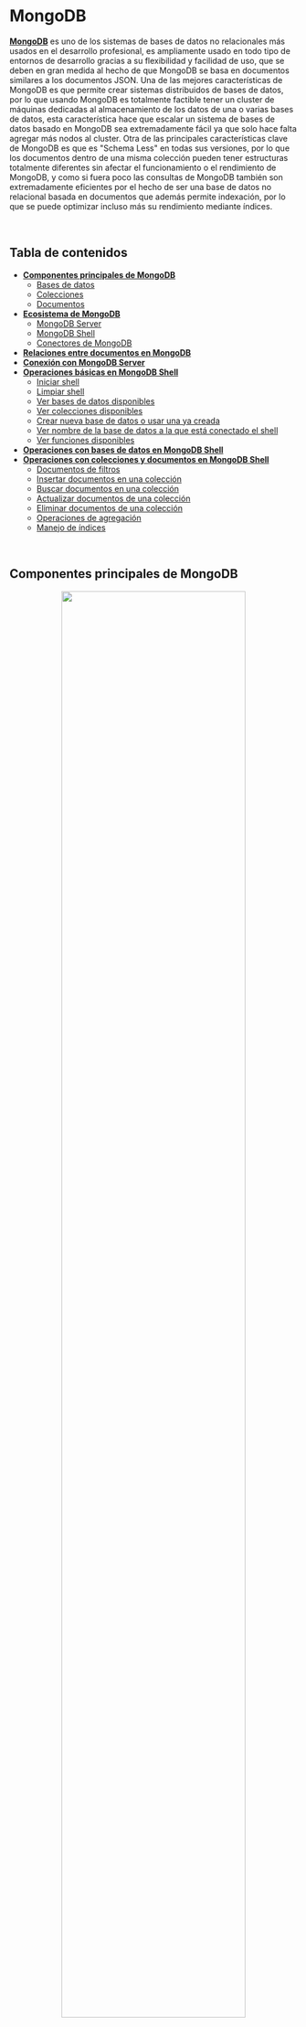 # MongoDB

[**MongoDB**](https://docs.mongodb.com/) es uno de los sistemas de bases de datos no relacionales más usados en el desarrollo profesional, es ampliamente usado en todo tipo de entornos de desarrollo gracias a su flexibilidad y facilidad de uso, que se deben en gran medida al hecho de que MongoDB se basa en documentos similares a los documentos JSON. Una de las mejores características de MongoDB es que permite crear sistemas distribuidos de bases de datos, por lo que usando MongoDB es totalmente factible tener un cluster de máquinas dedicadas al almacenamiento de los datos de una o varias bases de datos, esta característica hace que escalar un sistema de bases de datos basado en MongoDB sea extremadamente fácil ya que solo hace falta agregar más nodos al cluster. Otra de las principales características clave de MongoDB es que es "Schema Less" en todas sus versiones, por lo que los documentos dentro de una misma colección pueden tener estructuras totalmente diferentes sin afectar el funcionamiento o el rendimiento de MongoDB, y como si fuera poco las consultas de MongoDB también son extremadamente eficientes por el hecho de ser una base de datos no relacional basada en documentos que además permite indexación, por lo que se puede optimizar incluso más su rendimiento mediante índices.

<br>

## Tabla de contenidos

- [**Componentes principales de MongoDB**](https://github.com/Joseesc24/mis_notas_de_desarrollo/blob/master/notas_de_mongodb.md#componentes-principales-de-mongodb)
  - [Bases de datos](https://github.com/Joseesc24/mis_notas_de_desarrollo/blob/master/notas_de_mongodb.md#bases-de-datos)
  - [Colecciones](https://github.com/Joseesc24/mis_notas_de_desarrollo/blob/master/notas_de_mongodb.md#colecciones)
  - [Documentos](https://github.com/Joseesc24/mis_notas_de_desarrollo/blob/master/notas_de_mongodb.md#documentos)
- [**Ecosistema de MongoDB**](https://github.com/Joseesc24/mis_notas_de_desarrollo/blob/master/notas_de_mongodb.md#ecosistema-de-mongodb)
  - [MongoDB Server](https://github.com/Joseesc24/mis_notas_de_desarrollo/blob/master/notas_de_mongodb.md#mongodb-server)
  - [MongoDB Shell](https://github.com/Joseesc24/mis_notas_de_desarrollo/blob/master/notas_de_mongodb.md#mongodb-shell)
  - [Conectores de MongoDB](https://github.com/Joseesc24/mis_notas_de_desarrollo/blob/master/notas_de_mongodb.md#conectores-de-mongodb)
- [**Relaciones entre documentos en MongoDB**](https://github.com/Joseesc24/mis_notas_de_desarrollo/blob/master/notas_de_mongodb.md#relaciones-entre-documentos-en-mongodb)
- [**Conexión con MongoDB Server**](https://github.com/Joseesc24/mis_notas_de_desarrollo/blob/master/notas_de_mongodb.md#conexi%C3%B3n-con-mongodb-server)
- [**Operaciones básicas en MongoDB Shell**](https://github.com/Joseesc24/mis_notas_de_desarrollo/blob/master/notas_de_mongodb.md#operaciones-b%C3%A1sicas-con-mongodb-shell)
  - [Iniciar shell](https://github.com/Joseesc24/mis_notas_de_desarrollo/blob/master/notas_de_mongodb.md#iniciar-shell)
  - [Limpiar shell](https://github.com/Joseesc24/mis_notas_de_desarrollo/blob/master/notas_de_mongodb.md#limpiar-shell)
  - [Ver bases de datos disponibles](https://github.com/Joseesc24/mis_notas_de_desarrollo/blob/master/notas_de_mongodb.md#ver-bases-de-datos-disponibles)
  - [Ver colecciones disponibles](https://github.com/Joseesc24/mis_notas_de_desarrollo/blob/master/notas_de_mongodb.md#ver-colecciones-disponibles)
  - [Crear nueva base de datos o usar una ya creada](https://github.com/Joseesc24/mis_notas_de_desarrollo/blob/master/notas_de_mongodb.md#crear-nueva-base-de-datos-o-usar-una-ya-creada)
  - [Ver nombre de la base de datos a la que está conectado el shell](https://github.com/Joseesc24/mis_notas_de_desarrollo/blob/master/notas_de_mongodb.md#ver-nombre-de-la-base-de-datos-a-la-que-est%C3%A1-conectado-el-shell)
  - [Ver funciones disponibles](https://github.com/Joseesc24/mis_notas_de_desarrollo/blob/master/notas_de_mongodb.md#ver-funciones-disponibles)
- [**Operaciones con bases de datos en MongoDB Shell**](https://github.com/Joseesc24/mis_notas_de_desarrollo/blob/master/notas_de_mongodb.md#operaciones-con-bases-de-datos-en-mongodb-shell)
- [**Operaciones con colecciones y documentos en MongoDB Shell**](https://github.com/Joseesc24/mis_notas_de_desarrollo/blob/master/notas_de_mongodb.md#operaciones-con-colecciones-y-documentos-en-mongodb-shell)
  - [Documentos de filtros](https://github.com/Joseesc24/mis_notas_de_desarrollo/blob/master/notas_de_mongodb.md#documentos-de-filtros)
  - [Insertar documentos en una colección](https://github.com/Joseesc24/mis_notas_de_desarrollo/blob/master/notas_de_mongodb.md#insertar-documentos-en-una-colecci%C3%B3n)
  - [Buscar documentos en una colección](https://github.com/Joseesc24/mis_notas_de_desarrollo/blob/master/notas_de_mongodb.md#buscar-documentos-en-una-colecci%C3%B3n)
  - [Actualizar documentos de una colección](https://github.com/Joseesc24/mis_notas_de_desarrollo/blob/master/notas_de_mongodb.md#actualizar-documentos-de-una-colecci%C3%B3n)
  - [Eliminar documentos de una colección](https://github.com/Joseesc24/mis_notas_de_desarrollo/blob/master/notas_de_mongodb.md#eliminar-documentos-de-una-colecci%C3%B3n)
  - [Operaciones de agregación](https://github.com/Joseesc24/mis_notas_de_desarrollo/blob/master/notas_de_mongodb.md#operaciones-de-agregaci%C3%B3n)
  - [Manejo de índices](https://github.com/Joseesc24/mis_notas_de_desarrollo/blob/master/notas_de_mongodb.md#manejo-de-%C3%ADndices)

<br>

## Componentes principales de MongoDB

<p align="center">
<img src="imagenes/notas_de_mongodb/componentes_de_mongodb.svg" width="80%" height="auto"/>
</p>

### Bases de datos

Las [**bases de datos**](https://docs.mongodb.com/manual/core/databases-and-collections/#databases) en MongoDB son los espacios de almacenamiento como tal en los que se guardan las colecciones, cada base de datos tiene su propio archivo dentro del sistema de archivos del host en el que se ejecuta MongoDB, además en un cluster de MongoDB Atlas pueden haber múltiples bases de datos distribuidas o replicadas entre los diferentes nodos del cluster.

### Colecciones

Las [**colecciones**](https://docs.mongodb.com/manual/core/databases-and-collections/#collections) en MongoDB son agrupaciones de documentos, son equivalentes a las tablas de las bases de datos relacionales y además en el caso de MongoDB no se imponen esquemas fijos que deban seguir los documentos una misma colección.

### Documentos

Los [**documentos**](https://docs.mongodb.com/manual/core/document/) en MongoDB son registros dentro de cada colección, la estructura de los documentos de MongoDB es similar a la de los documentos JSON, pero en realidad son documentos BSON, que son documentos JSON binarios, usar BSON hace fácil entender la estructura de cada documento y además permite almacenar una gran variedad de tipos de datos gracias a la cantidad de formatos que soporta BSON. Los documentos además son la unidad más básica dentro de MongoDB y no pueden ser mayores a 16 megabytes.

<br>

## Ecosistema de MongoDB

<p align="center">
<img src="imagenes/notas_de_mongodb/ecosistema_mongodb.svg" width="80%" height="auto"/>
</p>

### MongoDB Server

El servidor de MongoDB es el servidor encargado de gestionar las bases de datos como tal, sus principales funciones son almacenar las bases de datos en el sistema de archivos del host, mantener disponibles las bases de datos y realizar el cruce de datos y la entrega de resultados de todas las peticiones que se le hagan. Al igual que la gran mayoría del software de código abierto el servidor de MongoDB tiene dos versiones, una versión community y una enterprise, con la diferencia de que la versión enterprise gana algunas características adicionales respecto a la versión community.

### MongoDB Shell

Es shell de MongoDB es el shell con la que se interactúa de forma directa con el servidor de MongoDB.

### Conectores de MongoDB

Los conectores de MongoDB son todas las [**bibliotecas**](https://docs.mongodb.com/drivers/) dentro de los diferentes lenguajes de programación que se usan para interactuar con el servidor de MongoDB.

<br>

## Relaciones entre documentos en MongoDB

En MongoDB y en el resto de sistemas de bases de datos no relacionales basadas en documentos suele haber solo dos formas para expresar las relaciones entre documentos, usando documentos anidados o usando referencias dentro de un documento a otro documento. Los documentos anidados suelen usarse en relaciones **uno a uno**, ya que se aprovecha más la estructura de las bases de datos no relacionales para hacer solo un scan. Si la relación es de **uno a muchos** lo adecuado es usar referencias si el documento que se va a relacionar va a estar actualizándose constantemente, ya que de esta forma las actualizaciones pueden hacerse en un solo documento y los cambios se verán reflejados en todos los documentos con los que está relacionado, usar referencias hace más lentas las búsquedas ya que no se aprovecha la estructura no relacional de MongoDB, razón por la cual hace falta hacer más de un scan a cambio de facilitar la actualización de los documentos relacionados y optimizar el almacenamiento, sin embargo es lo ideal en este tipo de escenarios. Si por el contrario el documento que se va a relacionar en una relación **uno a muchos** no se va a actualizar de forma constante se puede anidar simplemente como una copia dentro de cada documento con el que se relaciona sí no importa el almacenamiento, ya que de nuevo, de esta forma se aprovecha más la estructura de las bases de datos no relacionales para hacer un solo scan.

Ejemplo de documento anidado:

```JSON
{
    "nombre": "Pedro",
    "apellido": "Perez",
    "lugar_residencia": {
        "ciudad": "Bogotá",
        "departamento": "Cundinamarca",
        "direccion": "Calle 175 #64-11"
    },
    "edad": 36
}
```

Ejemplo de múltiples documentos anidados:

```JSON
{
    "nombre": "Pedro",
    "apellido": "Perez",
    "lugar_residencia": [
        {
            "ciudad": "Bogotá",
            "departamento": "Cundinamarca",
            "direccion": "Calle 175 #64-11"
        },
        {
            "ciudad": "Neiva",
            "departamento": "Huila",
            "direccion": "Calle 4 #17-11"
        }
    ],
    "edad": 36
}
```

Ejemplo de documento referenciado:

```JSON
{
    "id": "62a873996f6aaaa78dac39c0d5c36a39",
    "nombre": "Perez",
    "apellido": "Perez",
    "edad": 36
}
```

```JSON
{
    "autor": "62a873996f6aaaa78dac39c0d5c36a39",
    "nombre": "Perez",
    "ano_publicacion": 2021
}
```

Ejemplo de múltiples documentos referenciados:

```JSON
{
    "id": "62a873996f6aaaa78dac39c0d5c36a39",
    "nombre": "Perez",
    "apellido": "Perez",
    "edad": 36
}
```

```JSON
{
    "id": "a85ba64adf6bf75e64b221a3171b0269",
    "nombre": "Felipe",
    "apellido": "Perez",
    "edad": 32
}
```

```JSON
{
    "autor": ["62a873996f6aaaa78dac39c0d5c36a39", "a85ba64adf6bf75e64b221a3171b0269"],
    "nombre": "Perez",
    "ano_publicacion": 2021
}
```

<br>

## Conexión con MongoDB Server

Para establecer una conexión entre MongoDB con cualquier aplicación o driver, independientemente de la versión de MongoDB Server, es necesario usar un [**string de conexión en formato uri**](https://docs.mongodb.com/manual/reference/connection-string/#connection-string-uri-format), a continuación se muestra el formato estándar para establecer una conexión entre una aplicación y un MongoDB Server ambos dentro del mismo host.

```unknown
mongodb://<ip de la máquina que tiene MongoDB Server>:<puerto en el que está expuesto mongo, normalmente 27017>
```

Ejemplo:

```unknown
mongodb://127.0.0.1:27017
```

<br>

## Operaciones básicas con MongoDB Shell

El shell de MongoDB o [**MongoDB Shell**](https://docs.mongodb.com/manual/mongo/) es una interfaz interactiva basada en JavaScript que se usa para interactuar de forma directa con el MongoDB Server mediante la terminal, al ser un shell basado en JavaScript el shell de MongoDB permite usar comandos con sintaxis de [**shell**](https://docs.mongodb.com/manual/reference/program/mongo/#mongodb-binary-bin.mongo) o comandos con sintaxis de [**JavaScript**](https://docs.mongodb.com/manual/reference/method/), sin embargo la mayoría de las operaciones sólo están disponibles usando la sintaxis de JavaScript, además de poder realizar acciones simples en MongoDB Shell también se pueden crear [**scripts**](https://docs.mongodb.com/manual/tutorial/write-scripts-for-the-mongo-shell/) basados en JavaScript que se ejecuten sobre el shell de MongoDB, por lo que se pueden automatizar varios tipos de tareas o consultas en usando JavaScript.

<br>

### Iniciar shell

```unknown
mongo
```

<br>

### Limpiar shell

```unknown
ctrl + l
```

```unknown
cls
```

<br>

### Ver bases de datos disponibles

```unknown
show databases
```

```unknown
show dbs
```

<br>

### Ver colecciones disponibles

```unknown
show collections
```

<br>

### Crear nueva base de datos o usar una ya creada

```unknown
use <nombre de la nueva base de datos>
```

Ejemplo:

```unknown
use db
```

<br>

### Ver nombre de la base de datos a la que está conectado el shell

```unknown
db
```

<br>

### Ver funciones disponibles

#### En una base de datos

```unknown
<nombre de la base de datos>.help()
```

Ejemplo:

```JavaScript
db.help()
```

#### En una colección

```unknown
<nombre de la base de datos>.<nombre de la colección>.help()
```

Ejemplo:

```JavaScript
db.inventory.help()
```

<br>

## Operaciones con bases de datos en MongoDB Shell

<br>

## Operaciones con colecciones y documentos en MongoDB Shell

<br>

### Documentos de filtros

Los documentos de filtros son parte fundamental de la mayoría de las operaciones [**CRUD**](https://docs.mongodb.com/manual/crud/) com MongoDB, ya que permiten, como su nombre indica, filtrar los documentos resultantes de una búsqueda, para esto MongoDB dispone de varios [**operadores**](https://docs.mongodb.com/manual/reference/operator/) que se usan en el MongoDB Shell para realizar todo tipo de operaciones necesarias para filtrar datos, a continuación se muestran algunos ejemplos de la sintaxis de algunos de los operadores más comunes.

#### equal

```JavaScript
db.inventory.find(
    {item: "canvas"}
)
```

#### lower than

```JavaScript
db.inventory.find(
    qty: {$lt:30}
)
```

#### and

```JavaScript
db.inventory.find(
    {
        item: "canvas",
        qty: {$lt:30}
    }
)
```

#### or

```JavaScript
db.inventory.find(
    {
        $or:[
            {status: "A"},
            {qty: {$lt:30}}
            ]
    }
)
```

<br>

### Insertar documentos en una colección

MongoDB por defecto no crea bases de datos vacías, por lo que es necesario luego de crear una nueva base de datos crear al menos una colección y un documento, si la colección en la que se quiere insertar el documento no existe MongoDB crea una nueva colección con el nombre indicado.\
Al insertar un documento el id se puede especificar usando el tag **\_id**, si no se indica el id del documento usando este tag MongoDB asigna al documento un id por defecto, además el id no se puede repetir, por lo que si se ingresa un documento con un id que ya existe la operación fallará, por lo que es una buena práctica dejar que MongoDB genere el id de forma automática.

#### Inserción individual

```unknown
<nombre de la base de datos>.<nombre de la colección>.insertOne(<documento en formato JSON>)
```

Ejemplo:

```JavaScript
db.inventory.insertOne(
    {size: {h: 28, w: 35.5, uom: "cm"}, tags: ["cotton"], item: "canvas", qty: 100}
)
```

#### Inserción grupal

```unknown
<nombre de la base de datos>.<nombre de la colección>.insertMany(<arreglo de documentos en formato JSON>)
```

Ejemplo:

```JavaScript
db.inventory.insertMany(
    [
        {item: "sketch pad", qty: 95, size: {h: 22.85, w: 30.5, uom: "cm"}, status: "A"},
        {item: "postcard", qty: 45, size: {h: 10, w: 15.25, uom: "cm"}, status: "A"},
        {item: "sketchbook", qty: 80, size: {h: 14, w: 21, uom: "cm"}, status: "A"}
    ]
)
```

<br>

### Buscar documentos en una colección

#### Búsqueda individual

```unknown
<nombre de la base de datos>.<nombre de la colección>.findOne(<documento de filtros en formato JSON>, <proyección en formato JSON>)
```

Ejemplo:

```JavaScript
db.inventory.findOne(
    {item: "canvas"},
    {_id:0, item:1, status:1}
)
```

En el ejemplo anterior se usa una proyección y un filtro, el filtro **({item: "canvas"})** se usa para retornar solamente los documentos que cumplan con ciertos parámetros y la proyección **({\_id:0, item:1, status:1})** asegura que se muestren solo ciertos campos de los documentos retornados, los filtros son parte fundamental de cualquier operación de búsqueda, mientras que las proyecciones pueden facilitar en gran medida la lectura de los resultados omitiendo la información innecesaria.\
Al usar el método **findOne** solamente se retorna el primer documento que cumpla con las condiciones de la búsqueda según el orden natural de los documentos de MongoDB.

#### Búsqueda grupal

```unknown
<nombre de la base de datos>.<nombre de la colección>.find(<documento de filtros en formato JSON>, <proyección en formato JSON>)
```

Ejemplo:

```JavaScript
db.inventory.find(
    {item: "canvas"},
    {_id:0, item:1, status:1}
)
```

Al usar el método **find** se retornan todos los documento que cumpla con las condiciones de la búsqueda, el método **find** al igual que el método **findOne** y la gran mayoría de los métodos de búsqueda en MongoDB admite el uso de filtros y proyecciones.

El método find además se puede combinar con otros métodos como:

- **pretty():** para imprimir de una forma más legible los documentos resultantes de la búsqueda.
- **count():** para contar el número de documentos resultantes de la búsqueda.
- **explain('executionStats'):** Muestra las estadísticas de la ejecución del query.

<br>

### Actualizar documentos de una colección

#### Actualización individual

```unknown
<nombre de la base de datos>.<nombre de la colección>.updateOne(<documento de filtros en formato JSON>, <JSON>)
```

Ejemplo:

```JavaScript
db.inventory.updateOne(
    {
        status: "A"
    },
    {
        $set: {status: "B"},
    }
)
```

#### Actualización grupal

```unknown
<nombre de la base de datos>.<nombre de la colección>.updateMany(<documento de filtros en formato JSON>, <JSON>)
```

Ejemplo:

```JavaScript
db.inventory.updateMany(
    {
        status: "A"
    },
    {
        $set: {status: "B"},
    }
)
```

<br>

### Eliminar documentos de una colección

#### Eliminación individual

```unknown
<nombre de la base de datos>.<nombre de la colección>.deleteOne(<documento de filtros en formato JSON>)
```

Ejemplo:

```JavaScript
db.inventory.deleteOne(
    {status: "B"}
)
```

El documento eliminado con deleteOne siempre es el primer documento que cumple con las condiciones del JSON de filtros según el orden natural de MongoDB.

#### Eliminación grupal

```unknown
<nombre de la base de datos>.<nombre de la colección>.deleteMany(<documento de filtros en formato JSON>)
```

Ejemplo:

```JavaScript
db.inventory.deleteMany(
    {status: "B"}
)
```

<br>

### Operaciones de agregación

Las [**agregaciones**](https://docs.mongodb.com/manual/aggregation/) en MongoDB son operaciones avanzadas que se pueden realizar en MongoDB.

<br>

### Manejo de índices

Los [**índices**](https://docs.mongodb.com/manual/indexes/) en MongoDB se usan para evitar que MongoDB tenga que hacer un escaneo completo de toda una colección en búsqueda de un elemento, facilitando así los querys, los tipos de índices disponibles en MongoDB se listan a continuación.

- **De un solo campo:**
- **Multi llave:**
- **Compuestos:**
- **Geoespaciales:**
- **De texto:**
- **Hashed:**

#### Listar índices

```unknown
<nombre de la base de datos>.<nombre de la colección>.getIndexes()
```

Ejemplo:

```JavaScript
db.inventory.getIndexes()
```

#### Crear nuevo índice

```unknown
<nombre de la base de datos>.<nombre de la colección>.createIndex({<nombre del campo que se usará como índice>:<tipo de índice>})
```

Ejemplo:

```JavaScript
db.inventory.createIndex({nombre: "text"})
```

<br>
